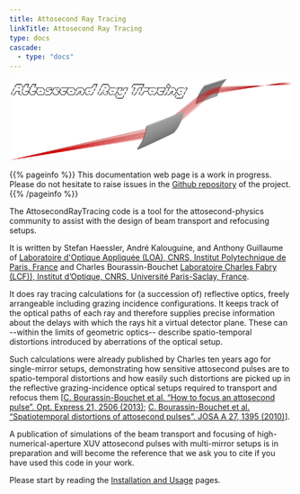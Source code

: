 ```yaml
---
title: Attosecond Ray Tracing
linkTitle: Attosecond Ray Tracing
type: docs
cascade:
  - type: "docs"
---
```


![A rendering of two toroidal mirrors with an intermediate collimated section.](./docs/pdoc/images/doc_illustrationrender.png)

{{% pageinfo %}}
This documentation web page is a work in progress. Please do not hesitate to raise issues in the [Github repository](https://github.com/mightymightys/AttosecondRaytracing) of the project.
{{% /pageinfo %}}

The AttosecondRayTracing code is a tool for the attosecond-physics community to assist with the design of beam transport and refocusing setups. 

It is written by Stefan Haessler, André Kalouguine, and Anthony Guillaume of
[Laboratoire d'Optique Appliquée (LOA), CNRS, Institut Polytechnique de Paris, France](https://loa.ensta-paris.fr/research/pco-research-group/)
and Charles Bourassin-Bouchet [Laboratoire Charles Fabry (LCF)), Institut d’Optique, CNRS, Université Paris-Saclay, France](https://www.lcf.institutoptique.fr/en/groups/optique-xuv).

It does ray tracing calculations for (a succession of) reflective optics, freely arrangeable including grazing incidence configurations.
It keeps track of the optical paths of each ray and therefore supplies precise information about the delays with which
the rays hit a virtual detector plane. These can --within the limits of geometric optics-- describe spatio-temporal distortions
introduced by aberrations of the optical setup.

Such calculations were already published by Charles ten years ago for single-mirror setups, demonstrating how
sensitive attosecond pulses are to spatio-temporal distortions and how easily such distortions are picked up in
the reflective grazing-incidence optical setups required to transport and refocus them
[[C. Bourassin-Bouchet et al. “How to focus an attosecond pulse”. Opt.
Express 21, 2506 (2013)](http://dx.doi.org/10.1364/oe.21.002506); [C. Bourassin-Bouchet et al. “Spatiotemporal distortions of
attosecond pulses”. JOSA A 27, 1395 (2010)](https://www.osapublishing.org/josaa/abstract.cfm?uri=josaa-27-6-1395)].

A publication of simulations of the beam transport and focusing of high-numerical-aperture XUV attosecond pulses
with multi-mirror setups is in preparation and will become the reference that we ask you to cite if you have used
this code in your work.


Please start by reading the [Installation and Usage](/usage) pages.
